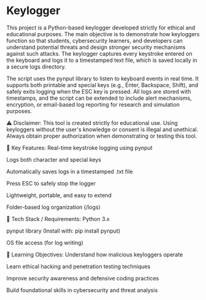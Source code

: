 # Keylogger
This project is a Python-based keylogger developed strictly for ethical and educational purposes. The main objective is to demonstrate how keyloggers function so that students, cybersecurity learners, and developers can understand potential threats and design stronger security mechanisms against such attacks. The keylogger captures every keystroke entered on the keyboard and logs it to a timestamped text file, which is saved locally in a secure logs directory.

The script uses the pynput library to listen to keyboard events in real time. It supports both printable and special keys (e.g., Enter, Backspace, Shift), and safely exits logging when the ESC key is pressed. All logs are stored with timestamps, and the script can be extended to include alert mechanisms, encryption, or email-based log reporting for research and simulation purposes.

⚠️ Disclaimer: This tool is created strictly for educational use. Using keyloggers without the user's knowledge or consent is illegal and unethical. Always obtain proper authorization when demonstrating or testing this tool.

🎯 Key Features:
Real-time keystroke logging using pynput

Logs both character and special keys

Automatically saves logs in a timestamped .txt file

Press ESC to safely stop the logger

Lightweight, portable, and easy to extend

Folder-based log organization (/logs)

🧰 Tech Stack / Requirements:
Python 3.x

pynput library (Install with: pip install pynput)

OS file access (for log writing)

🎯 Learning Objectives:
Understand how malicious keyloggers operate

Learn ethical hacking and penetration testing techniques

Improve security awareness and defensive coding practices

Build foundational skills in cybersecurity and threat analysis
